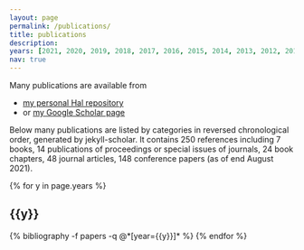 ```yaml
---
layout: page
permalink: /publications/
title: publications
description: 
years: [2021, 2020, 2019, 2018, 2017, 2016, 2015, 2014, 2013, 2012, 2011, 2010, 2009, 2008, 2007, 2006, 2005, 2004, 2003, 2002, 2001, 2000, 1999, 1998, 1997, 1991, 1990, 1989, 1988]
nav: true
---
```


Many publications are available from 
* [my personal Hal repository](https://haltools.archives-ouvertes.fr/Public/afficheRequetePubli.php?auteur_exp=cyrille+bertelle&CB_auteur=oui&CB_titre=oui&CB_article=oui&langue=Anglais&tri_exp=annee_publi&tri_exp2=typdoc&tri_exp3=date_publi&ordre_aff=TA&Fen=Aff&css=../css/VisuRubriqueEncadre.css)
* or [my Google Scholar page](https://scholar.google.com/citations?user=Twj3qDQAAAAJ&hl=fr)

Below many publications are listed by categories in reversed chronological order, generated by jekyll-scholar. It contains 250 references including 7 books, 14 publications of proceedings or special issues of journals, 24 book chapters, 48 journal articles, 148 conference papers (as of end August 2021).

<div class="publications">
 
{% for y in page.years %}
  <h2 class="year">{{y}}</h2>
  {% bibliography -f papers -q @*[year={{y}}]* %}
{% endfor %}

</div>
